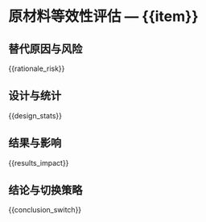 # 原材料等效性评估 — {{item}}

## 替代原因与风险

{{rationale_risk}}

## 设计与统计

{{design_stats}}

## 结果与影响

{{results_impact}}

## 结论与切换策略

{{conclusion_switch}}
